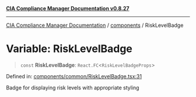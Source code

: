[**CIA Compliance Manager Documentation v0.8.27**](../../README.md)

***

[CIA Compliance Manager Documentation](../../modules.md) / [components](../README.md) / RiskLevelBadge

# Variable: RiskLevelBadge

> `const` **RiskLevelBadge**: `React.FC`\<`RiskLevelBadgeProps`\>

Defined in: [components/common/RiskLevelBadge.tsx:31](https://github.com/Hack23/cia-compliance-manager/blob/26bb73ca86d23be8656cdd29d12202323a449310/src/components/common/RiskLevelBadge.tsx#L31)

Badge for displaying risk levels with appropriate styling
